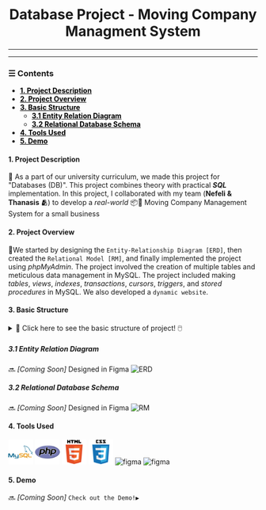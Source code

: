 # <h1 style="text-align: center"> Database Project - Moving Company Managment System
---
---
### ☰ Contents
- [<span style=color:black> <u>**1. Project Description**</u>](#1-project-description)</span>
- [<span style=color:black> <u>**2. Project Overview**</u>](#2-project-overview)</span>
- [<span style=color:black> <u>**3. Basic Structure**</u>](#3-basic-structure)</span>
  - [<span style=color:black> <u>**3.1 Entity Relation Diagram**</u>](#31-entity-relation-diagram)</span>
  - [<span style=color:black> <u>**3.2 Relational Database Schema**</u>](#32-relational-database-schema)</span>
- [<span style=color:black> <u>**4. Tools Used**</u>](#4-tools-used)</span>
- [<span style=color:black> <u>**5. Demo**</u>](#5-demo)</span>

#### 1. Project Description 
📄 As a part of our university curriculum, we made this project for "Databases (DB)". This project combines theory with practical **_SQL_** implementation. In this project, I collaborated with my team (**Nefeli & Thanasis 🫂**) to develop a <i>real-world</i> 📦🚛 Moving Company Management System for a small business

#### 2. Project Overview
🎯We started by designing the  `Entity-Relationship Diagram [ERD]`, then created the `Relational Model [RM]`, and finally implemented the project using *phpMyAdmin*. The project involved the creation of multiple tables and meticulous data management in MySQL. The project included making *tables*, *views*, *indexes*, *transactions*, *cursors*, *triggers*, and *stored procedures* in MySQL. We also developed a `dynamic website`.

#### 3. Basic Structure
<details>
<summary>
🔎 Click here to see the basic structure of project! 🖱️
</summary>

##### **Identification of Entities:**
⇾ **Secretary**
<u>Attributes: id, firstName, lastName, username, password, phone</u>
⇾ **Client** 
<u>Attributes: id, firstName, lastName, phone</u>
⇾ **Driver** 
<u>Attributes: id, firstName, lastName, phone</u>
⇾ **Orders**
<u>Attributes: id, price, status</u>
⇾ **Delivery**
<u>Attributes: id, date, pCity, pStreet, pNumber, pPostalCode, dCity, dStreet, dNumber, dPostalCode</u>
⇾ **Truck**
<u>Attributes: id, manufacturer, capacity, purchaseYear, productionYear</u>
⇾ **Payment**
<u>Attributes: id, amount, method, date</u>
</details>

##### 3.1 Entity Relation Diagram
🔜 *[Coming Soon]* Designed in Figma
![ERD]()

##### 3.2 Relational Database Schema
🔜 *[Coming Soon]* Designed in Figma
![RM]()

#### 4. Tools Used
<p align="left">   

<img src="https://raw.githubusercontent.com/devicons/devicon/master/icons/mysql/mysql-original-wordmark.svg" alt="mysql" width="50" height="50"/>
<img src="https://raw.githubusercontent.com/devicons/devicon/master/icons/php/php-original.svg" alt="php" width="50" height="50"/>  
<img src="https://raw.githubusercontent.com/devicons/devicon/master/icons/html5/html5-original-wordmark.svg" alt="html5" width="50" height="50"/>
<img src="https://raw.githubusercontent.com/devicons/devicon/master/icons/css3/css3-original-wordmark.svg" alt="css3" width="50" height="50"/>
<img src="https://upload.vectorlogo.zone/logos/visualstudio_code/images/a4381320-f83c-4a29-9db3-b241c1d096b1.svg" alt="figma" width="50" height="50"/> 
<img src="https://www.vectorlogo.zone/logos/figma/figma-icon.svg" alt="figma" width="50" height="50"/> 
</p>

####  5. Demo
🔜 *[Coming Soon]* `Check out the Demo!▶️`

